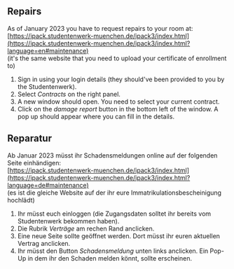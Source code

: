 <!-- English -->
## Repairs
As of January 2023 you have to request repairs to your room at:  
[https://ipack.studentenwerk-muenchen.de/ipack3/index.html](https://ipack.studentenwerk-muenchen.de/ipack3/index.html?language=en#maintenance)  
(it's the same website that you need to upload your certificate of enrollment to)

1. Sign in using your login details (they should've been provided to you by the Studentenwerk).
2. Select _Contracts_ on the right panel.
3. A new window should open. You need to select your current contract.
4. Click on the _damage report_ button in the bottom left of the window. A pop up should appear where you can fill in the details.

<!-- Deutsch -->
## Reparatur
Ab Januar 2023 müsst ihr Schadensmeldungen online auf der folgenden Seite einhändigen:  
[https://ipack.studentenwerk-muenchen.de/ipack3/index.html](https://ipack.studentenwerk-muenchen.de/ipack3/index.html?language=de#maintenance)  
(es ist die gleiche Website auf der ihr eure Immatrikulationsbescheinigung hochlädt)

1. Ihr müsst euch einloggen (die Zugangsdaten solltet ihr bereits vom Studentenwerk bekommen haben).
2. Die Rubrik _Verträge_ am rechen Rand anclicken.
3. Eine neue Seite sollte geöffnet werden. Dort müsst ihr euren aktuellen Vertrag anclicken.
4. Ihr müsst den Button _Schadensmeldung_ unten links anclicken. Ein Pop-Up in dem ihr den Schaden melden könnt, sollte erscheinen.